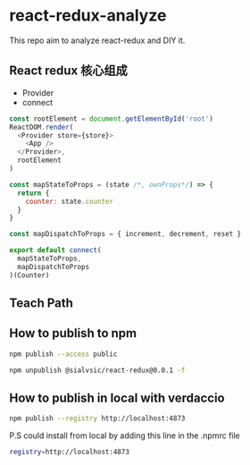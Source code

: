 # react-redux-analyze
This repo aim to analyze react-redux and DIY it. 

## React redux 核心组成
- Provider
- connect

```js
const rootElement = document.getElementById('root')
ReactDOM.render(
  <Provider store={store}>
    <App />
  </Provider>,
  rootElement
)
```

```js
const mapStateToProps = (state /*, ownProps*/) => {
  return {
    counter: state.counter
  }
}

const mapDispatchToProps = { increment, decrement, reset }

export default connect(
  mapStateToProps,
  mapDispatchToProps
)(Counter)
```

## Teach Path

## How to publish to npm

```bash
npm publish --access public
```

```bash
npm unpublish @sialvsic/react-redux@0.0.1 -f
```

## How to publish in local with verdaccio

```bash
npm publish --registry http://localhost:4873
```

P.S could install from local by adding this line in the .npmrc file
```bash
registry=http://localhost:4873
```
